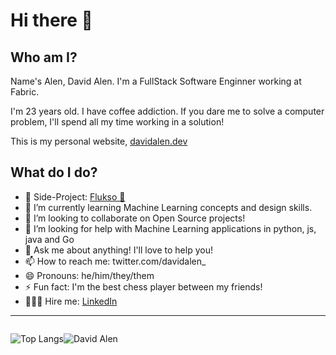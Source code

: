 # Hi there 👋

## Who am I?

Name's Alen, David Alen. I'm a FullStack Software Enginner working at Fabric.

I'm 23 years old. I have coffee addiction. If you dare me to solve a computer problem, I'll spend all my time working in a solution!

This is my personal website, [davidalen.dev](https://www.davidalen.dev/)

## What do I do?

- 🔭  Side-Project: [Flukso 📱](https://flukso.app/)
- 🌱  I’m currently learning Machine Learning concepts and design skills.
- 👯  I’m looking to collaborate on Open Source projects!
- 🤔  I’m looking for help with Machine Learning applications in python, js, java and Go
- 💬  Ask me about anything! I'll love to help you!
- 📫  How to reach me: twitter.com/davidalen_
- 😄  Pronouns: he/him/they/them
- ⚡  Fun fact: I'm the best chess player between my friends!
- 🧑🏻‍💻 Hire me: [LinkedIn](https://linkedin.com/in/david-alen)

---

<div style="display: flex; align-items: center;">

![Top Langs](https://github-readme-stats.vercel.app/api/top-langs/?username=alendavid&langs_count=5&theme=onedark)


![David Alen](https://github-readme-stats.vercel.app/api?username=alendavid&show_icons=true&theme=onedark)

</div>

